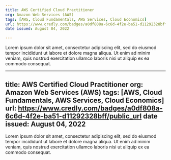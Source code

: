 ```yaml
---
title: AWS Certified Cloud Practitioner
org: Amazon Web Services (AWS)
tags: [AWS, Cloud Fundamentals, AWS Services, Cloud Economics]
url: https://www.credly.com/badges/a0df808a-6c6d-4f2e-ba51-d11292328bff/public_url
date issued: August 04, 2022

---
```


Lorem ipsum dolor sit amet, consectetur adipiscing elit, sed do eiusmod tempor incididunt ut labore et dolore magna aliqua. Ut enim ad minim veniam, quis nostrud exercitation ullamco laboris nisi ut aliquip ex ea commodo consequat.

---
title: AWS Certified Cloud Practitioner
org: Amazon Web Services (AWS)
tags: [AWS, Cloud Fundamentals, AWS Services, Cloud Economics]
url: https://www.credly.com/badges/a0df808a-6c6d-4f2e-ba51-d11292328bff/public_url
date issued: August 04, 2022
---

Lorem ipsum dolor sit amet, consectetur adipiscing elit, sed do eiusmod tempor incididunt ut labore et dolore magna aliqua. Ut enim ad minim veniam, quis nostrud exercitation ullamco laboris nisi ut aliquip ex ea commodo consequat.

